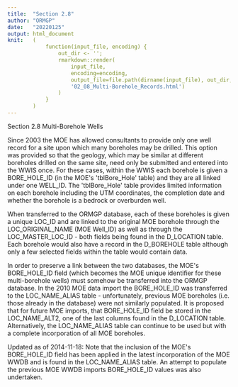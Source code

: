 ```yaml
---
title:  "Section 2.8"
author: "ORMGP"
date:   "20220125"
output: html_document
knit:   (
            function(input_file, encoding) {
                out_dir <- '';
                rmarkdown::render(
                    input_file,
                    encoding=encoding,
                    output_file=file.path(dirname(input_file), out_dir,
                    '02_08_Multi-Borehole_Records.html')
                )
            }
        )
---
```


Section 2.8 Multi-Borehole Wells

Since 2003 the MOE has allowed consultants to provide only one well record for a site upon which many boreholes may be drilled.  This option was provided so that the geology, which may be similar at different boreholes drilled on the same site, need only be submitted and entered into the WWIS once.  For these cases, within the WWIS each borehole is given a BORE_HOLE_ID (in the MOE's 'tblBore_Hole' table) and they are all linked under one WELL_ID.  The 'tblBore_Hole' table provides limited information on each borehole including the UTM coordinates, the completion date and whether the borehole is a bedrock or overburden well.

When transferred to the ORMGP database, each of these boreholes is given a unique LOC_ID and are linked to the original MOE borehole through the LOC_ORIGINAL_NAME (MOE Well_ID) as well as through the LOC_MASTER_LOC_ID - both fields being found in the D_LOCATION table.  Each borehole would also have a record in the D_BOREHOLE table although only a few selected fields within the table would contain data.

In order to preserve a link between the two databases, the MOE's BORE_HOLE_ID field (which becomes the MOE unique identifier for these multi-borehole wells) must somehow be transferred into the ORMGP database.  In the 2010 MOE data import the BORE_HOLE_ID was transferred to the LOC_NAME_ALIAS table - unfortunately, previous MOE boreholes (i.e. those already in the database) were not similarly populated.  It is proposed that for future MOE imports, that BORE_HOLE_ID field be stored in the LOC_NAME_ALT2, one of the last columns found in the D_LOCATION table.  Alternatively, the LOC_NAME_ALIAS table can continue to be used but with a complete incorporation of all MOE boreholes.

Updated as of 2014-11-18: Note that the inclusion of the MOE's BORE_HOLE_ID field has been applied in the latest incorporation of the MOE WWDB and is found in the LOC_NAME_ALIAS table.  An attempt to populate the previous MOE WWDB imports BORE_HOLE_ID values was also undertaken.
